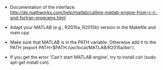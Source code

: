 * Documentation of the interface: http://de.mathworks.com/help/matlab/calling-matlab-engine-from-c-c-and-fortran-programs.html

* Adapt your MATLAB (e.g., R2015a, R2015b) version in the Makefile and main.cpp
* Make sure that MATLAB is in the PATH variable. Otherwise add it to the PATH (export PATH=$PATH:/usr/local/MATLAB/R2015a/bin').
* If you get the error 'Can't start MATLAB engine', try to install csh (sudo apt-get install csh).

